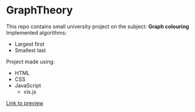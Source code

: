 # GraphTheory
This repo contains small university project on the subject: __Graph colouring__  
Implemented algorithms:
  - Largest first
  - Smallest last
  
Project made using:
  - HTML
  - CSS
  - JavaScript
    - vis.js

[Link to preview](https://wolpear.github.io/GraphTheory/)
